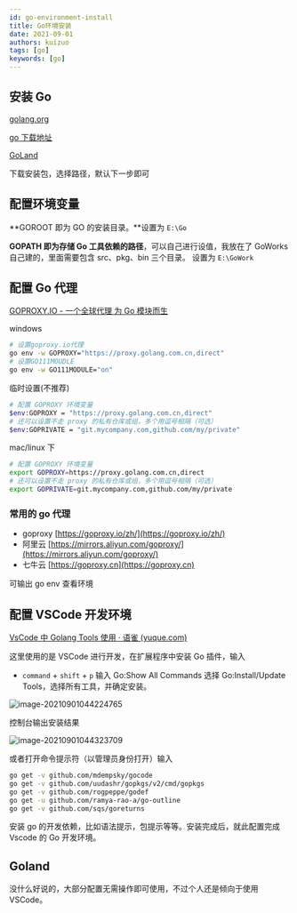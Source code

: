 ```yaml
---
id: go-environment-install
title: Go环境安装
date: 2021-09-01
authors: kuizuo
tags: [go]
keywords: [go]
---
```


<!-- truncate -->

## 安装 Go

[golang.org](https://golang.org/)

[go 下载地址](https://studygolang.com/dl)

[GoLand](https://www.jetbrains.com/go/download/download-thanks.html)

下载安装包，选择路径，默认下一步即可

## 配置环境变量

**GOROOT 即为 GO 的安装目录。**设置为 `E:\Go`

**GOPATH 即为存储 Go 工具依赖的路径**，可以自己进行设值，我放在了 GoWorks 自己建的，里面需要包含 src、pkg、bin 三个目录。 设置为 `E:\GoWork`

## 配置 Go 代理

[GOPROXY.IO - 一个全球代理 为 Go 模块而生](https://goproxy.io/zh/)

windows

```bash
# 设置goproxy.io代理
go env -w GOPROXY="https://proxy.golang.com.cn,direct"
# 设置GO111MOUDLE
go env -w GO111MODULE="on"

```

临时设置(不推荐)

```bash
# 配置 GOPROXY 环境变量
$env:GOPROXY = "https://proxy.golang.com.cn,direct"
# 还可以设置不走 proxy 的私有仓库或组，多个用逗号相隔（可选）
$env:GOPRIVATE = "git.mycompany.com,github.com/my/private"
```

mac/linux 下

```bash
# 配置 GOPROXY 环境变量
export GOPROXY=https://proxy.golang.com.cn,direct
# 还可以设置不走 proxy 的私有仓库或组，多个用逗号相隔（可选）
export GOPRIVATE=git.mycompany.com,github.com/my/private
```

### 常用的 go 代理

- goproxy [https://goproxy.io/zh/](https://goproxy.io/zh/)
- 阿里云 [https://mirrors.aliyun.com/goproxy/](https://mirrors.aliyun.com/goproxy/)
- 七牛云 [https://goproxy.cn](https://goproxy.cn)

可输出 go env 查看环境

## 配置 VSCode 开发环境

[VsCode 中 Golang Tools 使用 · 语雀 (yuque.com)](https://www.yuque.com/flipped-aurora/gqbcfk/lidsv6)

这里使用的是 VSCode 进行开发，在扩展程序中安装 Go 插件，输入

- `command` + `shift` + `p` 输入 Go:Show All Commands 选择 Go:Install/Update Tools，选择所有工具，并确定安装。

![image-20210901044224765](https://img.kuizuo.cn/image-20210901044224765.png)

控制台输出安装结果

![image-20210901044323709](https://img.kuizuo.cn/image-20210901044323709.png)

或者打开命令提示符（以管理员身份打开）输入

```bash
go get -v github.com/mdempsky/gocode
go get -v github.com/uudashr/gopkgs/v2/cmd/gopkgs
go get -v github.com/rogpeppe/godef
go get -u github.com/ramya-rao-a/go-outline
go get -v github.com/sqs/goreturns
```

安装 go 的开发依赖，比如语法提示，包提示等等。安装完成后，就此配置完成 Vscode 的 Go 开发环境。

## Goland

没什么好说的，大部分配置无需操作即可使用，不过个人还是倾向于使用 VSCode。

